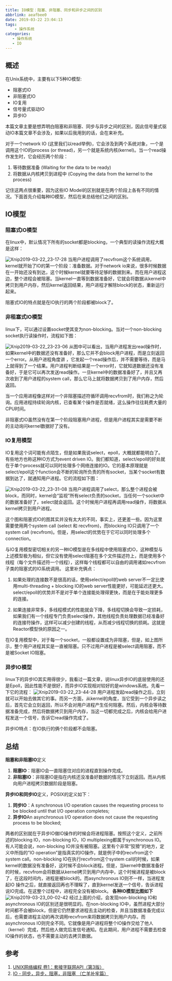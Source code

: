 ```yaml
---
title: IO模型：阻塞、非阻塞、同步和异步之间的区别
abbrlink: aeafbee0
date: 2019-03-22 23:04:13
tags:
    - 操作系统
categories:
   - 操作系统
   - IO
---
```

## 概述
在Unix系统中，主要有以下5种IO模型:
* 阻塞式IO
* 非阻塞式IO
* IO复用
* 信号量式驱动IO
* 异步IO

本篇文章主要是想弄明白阻塞和非阻塞、同步与异步之间的区别，因此信号量式驱动IO本篇文章不会涉及，如果以后我用到的话，会在来补充。

对于一个network IO (这里我们以read举例)，它会涉及到两个系统对象，一个是调用这个IO的process (or thread)，另一个就是系统内核(kernel)。当一个read操作发生时，它会经历两个阶段：

1. 等待数据准备 (Waiting for the data to be ready)
2. 将数据从内核拷贝到进程中 (Copying the data from the kernel 
    to the process)

记住这两点很重要，因为这些IO Model的区别就是在两个阶段上各有不同的情况。下面首先介绍每种IO模型，然后在来总结他们之间的区别。
<!-- more -->
## IO模型
### 阻塞式IO模型
在linux中，默认情况下所有的socket都是blocking，一个典型的读操作流程大概是这样：

![Xnip2019-03-22_23-17-28](/source/images/Xnip2019-03-22_23-17-28.jpg)
当用户进程调用了recvfrom这个系统调用，kernel就开始了IO的第一个阶段：准备数据。对于network io来说，很多时候数据在一开始还没有到达，这个时候kernel就要等待足够的数据到来。而在用户进程这边，整个进程会被阻塞。当kernel一直等到数据准备好，它就会将数据从kernel中拷贝到用户内存，然后kernel返回结果，用户进程才解除block的状态，重新运行起来。

阻塞式IO的特点就是在IO执行的两个阶段都被block了。
### 非租塞式IO模型
linux下，可以通过设置socket使其变为non-blocking。当对一个non-blocking socket执行读操作时，流程如下图：

![Xnip2019-03-22_23-23-06](/source/images/Xnip2019-03-22_23-23-06.jpg)
从图中可以看出，当用户进程发出read操作时，如果kernel中的数据还没有准备好，那么它并不会block用户进程，而是立刻返回一个error。从用户进程角度讲 ，它发起一个read操作后，并不需要等待，而是马上就得到了一个结果。用户进程判断结果是一个error时，它就知道数据还没有准备好，于是它可以再次发送read操作。一旦kernel中的数据准备好了，并且又再次收到了用户进程的system call，那么它马上就将数据拷贝到了用户内存，然后返回。

当一个应用进程像这样对一个非阻塞描述符循环调用recvfrom时，我们称之为轮询。应用进程持续轮询内核，已查看某个操作是否就绪，这么操作往往耗费大量的CPU时间。

非阻塞式IO虽然没有在第一个阶段阻塞用户进程，但是用户进程其实是需要不断的主动询问kernel数据好了没有。

### IO复用模型
IO复用这个词可能有点陌生，但是如果我说select，epoll，大概就都能明白了。有些地方也称这种IO方式为event driven IO。我们都知道，select/epoll的好处就在于单个process就可以同时处理多个网络连接的IO。它的基本原理就是select/epoll这个function会不断的轮询所负责的所有socket，当某个socket有数据到达了，就通知用户进程。它的流程如下图：

![Xnip2019-03-22_23-31-08](/source/images/Xnip2019-03-22_23-31-08.jpg)
当用户进程调用了select，那么整个进程会被block，而同时，kernel会“监视”所有select负责的socket，当任何一个socket中的数据准备好了，select就会返回。这个时候用户进程再调用read操作，将数据从kernel拷贝到用户进程。

这个图和阻塞式IO的图其实并没有太大的不同，事实上，还更差一些。因为这里需要使用两个system call (select 和 recvfrom)，而blocking IO只调用了一个system call (recvfrom)。但是，用select的优势在于它可以同时处理多个connection。

与IO复用模型密切相关的另一种IO模型是在多线程中使用阻塞式IO，这种模型与上述模型极为相似，但它没有使用select阻塞在多个文件描述符上，而是使用多个线程（每个文件描述符一个线程），这样每个线程都可以自由的调用诸如recvfrom子类的阻塞式的IO系统调用。
这里补充俩点：
1. 如果处理的连接数不是很高的话，使用select/epoll的web server不一定比使用multi-threading + blocking IO的web server性能更好，可能延迟还更大。select/epoll的优势并不是对于单个连接能处理得更快，而是在于能处理更多的连接。
   
2. 如果连接非常多，多线程模式的性能就会下降，多线程切换会导致一定损耗，如果我们有一个线程专门负责select操作，其他线程负责处理数据已经准备好的连接符操作，这样可以减少创建的线程，从而减少线程切换的损耗。这就是Reactor模型快的原因之一。

在IO复用模型中，对于每一个socket，一般都设置成为非阻塞，但是，如上图所示，整个用户进程其实是一直被阻塞。只不过用户进程是被select调用阻塞，而不是被Socket IO阻塞。
### 异步IO模型
linux下的异步IO其实用得很少，我看过一篇文章，说linux异步IO的底层使用的还是Epoll，因此性能不是很好，而异步IO实现相对较好的是windows系统。先看一下它的流程：
![Xnip2019-03-22_23-44-28](/source/images/Xnip2019-03-22_23-44-28.jpg)
用户进程发起read操作之后，立刻就可以开始去做其它的事。而另一方面，从kernel的角度，当它受到一个异步读之后，首先它会立刻返回，所以不会对用户进程产生任何阻塞。然后，内核会等待数据准备完成，然后将数据拷贝到用户内存，当这一切都完成之后，内核会给用户进程发送一个信号，告诉它read操作完成了。

异步IO特点：在IO执行的俩个阶段都不会阻塞。
## 总结
**阻塞和非阻塞IO**定义
1. **阻塞IO**：阻塞IO会一直阻塞住对应的进程直到操作完成。
2. **非阻塞IO**：非阻塞IO是指在内核还没准备好数据的情况下立刻返回。而从内核向用户进程拷贝数据阶段是阻塞。

**异步IO和同步IO**定义，POSIX的定义如下：
1. **同步IO**：A synchronous I/O operation causes the requesting process to be blocked until that I/O operation completes;
2. **异步IO**An asynchronous I/O operation does not cause the requesting process to be blocked; 

两者的区别就在于异步IO做IO操作的时候会将进程阻塞。按照这个定义，之前所述的blocking IO，non-blocking IO，IO multiplexing都属于synchronous IO。有人可能会说，non-blocking IO并没有被阻塞。这里有个非常“狡猾”的地方，定义中所指的”IO operation”是指真实的IO操作，就是例子中的recvfrom这个system call。non-blocking IO在执行recvfrom这个system call的时候，如果kernel的数据没有准备好，这时候不会block进程。但是，当kernel中数据准备好的时候，recvfrom会将数据从kernel拷贝到用户内存中，这个时候进程是被block了，在这段时间内，进程是被block的。而asynchronous IO则不一样，当进程发起IO 操作之后，就直接返回再也不理睬了，直到kernel发送一个信号，告诉进程说IO完成。在这整个过程中，进程完全没有被block。
**各种IO模型比图如下**
![Xnip2019-03-23_00-02-42](/source/images/Xnip2019-03-23_00-02-42.jpg)
经过上面的介绍，会发现non-blocking IO和asynchronous IO的区别还是很明显的。在non-blocking IO中，虽然进程大部分时间都不会被block，但是它仍然要求进程去主动的检查，并且当数据准备完成以后，也需要进程主动的再次调用recvfrom来将数据拷贝到用户内存。而asynchronous IO则完全不同。它就像是用户进程将整个IO操作交给了他人（kernel）完成，然后他人做完后发信号通知。在此期间，用户进程不需要去检查IO操作的状态，也不需要主动的去拷贝数据。
## 参考
1. [ UNIX网络编程 卷1：套接字联网API（第3版）](https://book.douban.com/subject/4859464/)
2. [IO - 同步，异步，阻塞，非阻塞 （亡羊补牢篇）](https://blog.csdn.net/historyasamirror/article/details/5778378)